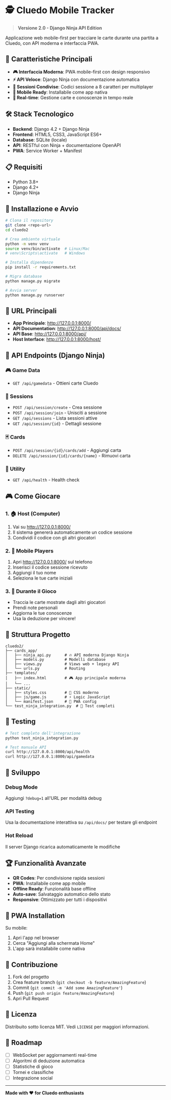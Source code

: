 # 🕵️ Cluedo Mobile Tracker

> **Versione 2.0 - Django Ninja API Edition**

Applicazione web mobile-first per tracciare le carte durante una partita a Cluedo, con API moderna e interfaccia PWA.

## 🚀 Caratteristiche Principali

- **🎮 Interfaccia Moderna**: PWA mobile-first con design responsivo
- **⚡ API Veloce**: Django Ninja con documentazione automatica
- **🔗 Sessioni Condivise**: Codici sessione a 8 caratteri per multiplayer
- **📱 Mobile Ready**: Installabile come app nativa
- **🎯 Real-time**: Gestione carte e conoscenze in tempo reale

## 🛠️ Stack Tecnologico

- **Backend**: Django 4.2 + Django Ninja
- **Frontend**: HTML5, CSS3, JavaScript ES6+
- **Database**: SQLite (locale)
- **API**: RESTful con Ninja + documentazione OpenAPI
- **PWA**: Service Worker + Manifest

## 📋 Requisiti

- Python 3.8+
- Django 4.2+
- Django Ninja

## 🚀 Installazione e Avvio

```bash
# Clona il repository
git clone <repo-url>
cd cluedo2

# Crea ambiente virtuale
python -m venv venv
source venv/bin/activate  # Linux/Mac
# venv\Scripts\activate   # Windows

# Installa dipendenze
pip install -r requirements.txt

# Migra database
python manage.py migrate

# Avvia server
python manage.py runserver
```

## 🔗 URL Principali

- **App Principale**: http://127.0.0.1:8000/
- **API Documentation**: http://127.0.0.1:8000/api/docs/
- **API Base**: http://127.0.0.1:8000/api/
- **Host Interface**: http://127.0.0.1:8000/host/

## 🎯 API Endpoints (Django Ninja)

### 🎮 Game Data
- `GET /api/gamedata` - Ottieni carte Cluedo

### 🎪 Sessions
- `POST /api/session/create` - Crea sessione
- `POST /api/session/join` - Unisciti a sessione
- `GET /api/sessions` - Lista sessioni attive
- `GET /api/session/{id}` - Dettagli sessione

### 🃏 Cards
- `POST /api/session/{id}/cards/add` - Aggiungi carta
- `DELETE /api/session/{id}/cards/{name}` - Rimuovi carta

### 🔧 Utility
- `GET /api/health` - Health check

## 🎮 Come Giocare

### 1. 🏠 Host (Computer)
1. Vai su http://127.0.0.1:8000/
2. Il sistema genererà automaticamente un codice sessione
3. Condividi il codice con gli altri giocatori

### 2. 📱 Mobile Players
1. Apri http://127.0.0.1:8000/ sul telefono
2. Inserisci il codice sessione ricevuto
3. Aggiungi il tuo nome
4. Seleziona le tue carte iniziali

### 3. 🎯 Durante il Gioco
- Traccia le carte mostrate dagli altri giocatori
- Prendi note personali
- Aggiorna le tue conoscenze
- Usa la deduzione per vincere!

## 📁 Struttura Progetto

```
cluedo2/
├── cards_app/
│   ├── ninja_api.py      # 🔥 API moderna Django Ninja
│   ├── models.py         # Modelli database
│   ├── views.py          # Views web + legacy API
│   └── urls.py           # Routing
├── templates/
│   ├── index.html        # 🎮 App principale moderna
│   └── ...
├── static/
│   ├── styles.css        # 🎨 CSS moderno
│   ├── js/game.js        # ⚡ Logic JavaScript
│   └── manifest.json     # 📱 PWA config
└── test_ninja_integration.py  # 🧪 Test completi
```

## 🧪 Testing

```bash
# Test completo dell'integrazione
python test_ninja_integration.py

# Test manuale API
curl http://127.0.0.1:8000/api/health
curl http://127.0.0.1:8000/api/gamedata
```

## 🔧 Sviluppo

### Debug Mode
Aggiungi `?debug=1` all'URL per modalità debug

### API Testing
Usa la documentazione interattiva su `/api/docs/` per testare gli endpoint

### Hot Reload
Il server Django ricarica automaticamente le modifiche

## 🏆 Funzionalità Avanzate

- **QR Codes**: Per condivisione rapida sessioni
- **PWA**: Installabile come app mobile
- **Offline Ready**: Funzionalità base offline
- **Auto-save**: Salvataggio automatico dello stato
- **Responsive**: Ottimizzato per tutti i dispositivi

## 📱 PWA Installation

Su mobile:
1. Apri l'app nel browser
2. Cerca "Aggiungi alla schermata Home"
3. L'app sarà installabile come nativa

## 🤝 Contribuzione

1. Fork del progetto
2. Crea feature branch (`git checkout -b feature/AmazingFeature`)
3. Commit (`git commit -m 'Add some AmazingFeature'`)
4. Push (`git push origin feature/AmazingFeature`)
5. Apri Pull Request

## 📜 Licenza

Distribuito sotto licenza MIT. Vedi `LICENSE` per maggiori informazioni.

## 🎯 Roadmap

- [ ] WebSocket per aggiornamenti real-time
- [ ] Algoritmi di deduzione automatica
- [ ] Statistiche di gioco
- [ ] Tornei e classifiche
- [ ] Integrazione social

---

**Made with ❤️ for Cluedo enthusiasts**
